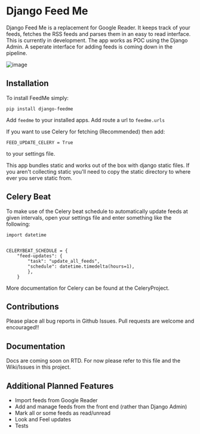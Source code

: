 Django Feed Me
==============

Django Feed Me is a replacement for Google Reader.  It keeps track of your feeds, fetches the RSS feeds
and parses them in an easy to read interface.  This is currently in development.  The app works as POC using the Django
Admin.  A seperate interface for adding feeds is coming down in the pipeline.

![image](http://cl.ly/image/0j2z0y0K1e2e/Screen%20Shot%202013-04-27%20at%209.54.10%20AM.png)


Installation
------------

To install FeedMe simply:

    pip install django-feedme

Add ``feedme`` to your installed apps.  Add route a url to ``feedme.urls``

If you want to use Celery for fetching (Recommended) then add:

    FEED_UPDATE_CELERY = True

to your settings file.

This app bundles static and works out of the box with django static files.  If you aren't collecting static
you'll need to copy the static directory to where ever you serve static from.

Celery Beat
-----------

To make use of the Celery beat schedule to automatically update feeds at given intervals, open your settings file and
enter something like the following:

    import datetime


    CELERYBEAT_SCHEDULE = {
        "feed-updates": {
            "task": "update_all_feeds",
            "schedule": datetime.timedelta(hours=1),
            },
        }

More documentation for Celery can be found at the CeleryProject.

Contributions
-------------

Please place all bug reports in Github Issues.  Pull requests are welcome and encouraged!!


Documentation
-------------

Docs are coming soon on RTD.  For now please refer to this file and the Wiki/Issues in this project.


Additional Planned Features
---------------------------

* Import feeds from Google Reader
* Add and manage feeds from the front end (rather than Django Admin)
* Mark all or some feeds as read/unread
* Look and Feel updates
* Tests